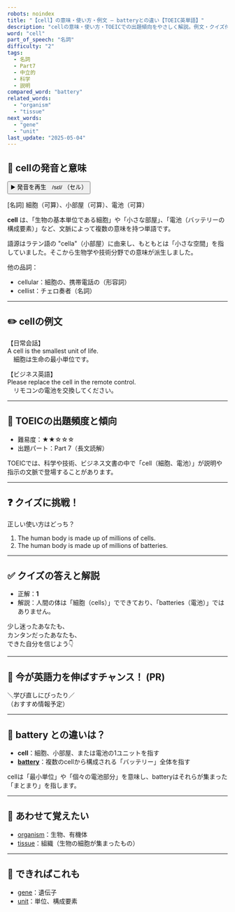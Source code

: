 ```yaml
---
robots: noindex
title: "【cell】の意味・使い方・例文 ― batteryとの違い【TOEIC英単語】"
description: "cellの意味・使い方・TOEICでの出題傾向をやさしく解説。例文・クイズ付きでbatteryとの違いもわかりやすく学べます。"
word: "cell"
part_of_speech: "名詞"
difficulty: "2"
tags:
  - 名詞
  - Part7
  - 中立的
  - 科学
  - 説明
compared_word: "battery"
related_words:
  - "organism"
  - "tissue"
next_words:
  - "gene"
  - "unit"
last_update: "2025-05-04"
---
```


## 🔰 cellの発音と意味

<button class="play-audio" onclick="playTTS('cell')">
  <span class="play-audio-main">
    ▶️ 発音を再生　/sɛl/
  </span>
  <span class="play-audio-sub">
    （セル）
  </span>
</button>

[名詞] 細胞（可算）、小部屋（可算）、電池（可算）

**cell** は、「生物の基本単位である細胞」や「小さな部屋」、「電池（バッテリーの構成要素）」など、文脈によって複数の意味を持つ単語です。

語源はラテン語の "cella"（小部屋）に由来し、もともとは「小さな空間」を指していました。そこから生物学や技術分野での意味が派生しました。

他の品詞：  
- cellular：細胞の、携帯電話の（形容詞）
- cellist：チェロ奏者（名詞）

---

## ✏️ cellの例文

【日常会話】  
A cell is the smallest unit of life.  
　細胞は生命の最小単位です。

【ビジネス英語】  
Please replace the cell in the remote control.  
　リモコンの電池を交換してください。

---

## 🎯 TOEICの出題頻度と傾向

- 難易度：★★☆☆☆
- 出題パート：Part 7（長文読解）

TOEICでは、科学や技術、ビジネス文書の中で「cell（細胞、電池）」が説明や指示の文脈で登場することがあります。

---

## ❓ クイズに挑戦！

正しい使い方はどっち？

1. The human body is made up of millions of cells.  
2. The human body is made up of millions of batteries.

---

## ✅ クイズの答えと解説

- 正解：**1**
- 解説：人間の体は「細胞（cells）」でできており、「batteries（電池）」ではありません。

少し迷ったあなたも、  
カンタンだったあなたも、  
できた自分を信じよう👇️

---

## 🚀 今が英語力を伸ばすチャンス！ (PR)

<div class="info-center">
＼学び直しにぴったり／<br>  
（おすすめ情報予定）
</div>

---

## 🤔  battery との違いは？

- **cell**：細胞、小部屋、または電池の1ユニットを指す
- **[battery](/battery)**：複数のcellから構成される「バッテリー」全体を指す

cellは「最小単位」や「個々の電池部分」を意味し、batteryはそれらが集まった「まとまり」を指します。

---

## 🧩 あわせて覚えたい

- [organism](/organism)：生物、有機体
- [tissue](/tissue)：組織（生物の細胞が集まったもの）

---

## 📖 できればこれも

- [gene](/gene)：遺伝子
- [unit](/unit)：単位、構成要素

<!-- cvid: aid49_bid41 -->
